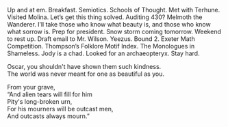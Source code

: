 Up and at em. Breakfast. Semiotics. Schools of Thought. Met with Terhune. Visited Molina. Let’s get this thing solved. Auditing 430? Melmoth the Wanderer. I’ll take those who know what beauty is, and those who know what sorrow is. Prep for president. Snow storm coming tomorrow. Weekend to rest up. Draft email to Mr. Wilson. Yeezus. Bound 2\. Exeter Math Competition. Thompson’s Folklore Motif Index. The Monologues in Shameless. Jody is a chad. Looked for an archaeopteryx. Stay hard.

Oscar, you shouldn't have shown them such kindness.   
The world was never meant for one as beautiful as you. 

From your grave,  
“And alien tears will fill for him  
Pity's long-broken urn,  
For his mourners will be outcast men,  
And outcasts always mourn.”
